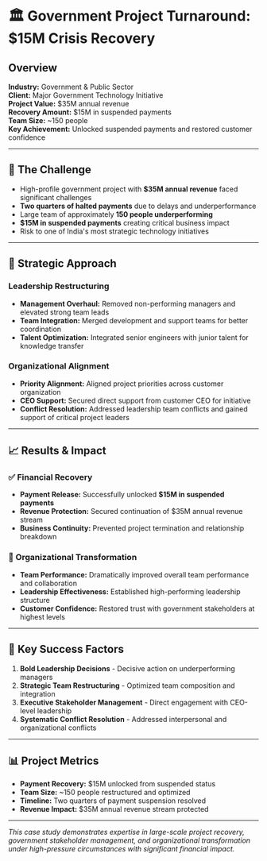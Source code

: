 # 🏛️ Government Project Turnaround: $15M Crisis Recovery

## Overview
**Industry:** Government & Public Sector  
**Client:** Major Government Technology Initiative  
**Project Value:** $35M annual revenue  
**Recovery Amount:** $15M in suspended payments  
**Team Size:** ~150 people  
**Key Achievement:** Unlocked suspended payments and restored customer confidence  

---

## 🎯 The Challenge
- High-profile government project with **$35M annual revenue** faced significant challenges
- **Two quarters of halted payments** due to delays and underperformance  
- Large team of approximately **150 people underperforming**
- **$15M in suspended payments** creating critical business impact
- Risk to one of India's most strategic technology initiatives

---

## 🚀 Strategic Approach

### Leadership Restructuring
- **Management Overhaul:** Removed non-performing managers and elevated strong team leads
- **Team Integration:** Merged development and support teams for better coordination
- **Talent Optimization:** Integrated senior engineers with junior talent for knowledge transfer

### Organizational Alignment
- **Priority Alignment:** Aligned project priorities across customer organization
- **CEO Support:** Secured direct support from customer CEO for initiative
- **Conflict Resolution:** Addressed leadership team conflicts and gained support of critical project leaders

---

## 📈 Results & Impact

### ✅ Financial Recovery
- **Payment Release:** Successfully unlocked **$15M in suspended payments**
- **Revenue Protection:** Secured continuation of $35M annual revenue stream
- **Business Continuity:** Prevented project termination and relationship breakdown

### 💼 Organizational Transformation
- **Team Performance:** Dramatically improved overall team performance and collaboration
- **Leadership Effectiveness:** Established high-performing leadership structure
- **Customer Confidence:** Restored trust with government stakeholders at highest levels

---

## 🔑 Key Success Factors
1. **Bold Leadership Decisions** - Decisive action on underperforming managers
2. **Strategic Team Restructuring** - Optimized team composition and integration
3. **Executive Stakeholder Management** - Direct engagement with CEO-level leadership
4. **Systematic Conflict Resolution** - Addressed interpersonal and organizational conflicts

---

## 📊 Project Metrics
- **Payment Recovery:** $15M unlocked from suspended status
- **Team Size:** ~150 people restructured and optimized
- **Timeline:** Two quarters of payment suspension resolved
- **Revenue Impact:** $35M annual revenue stream protected

---

*This case study demonstrates expertise in large-scale project recovery, government stakeholder management, and organizational transformation under high-pressure circumstances with significant financial impact.*